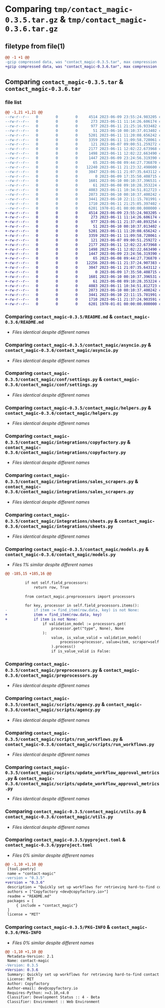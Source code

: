 # Comparing `tmp/contact_magic-0.3.5.tar.gz` & `tmp/contact_magic-0.3.6.tar.gz`

## filetype from file(1)

```diff
@@ -1 +1 @@
-gzip compressed data, was "contact_magic-0.3.5.tar", max compression
+gzip compressed data, was "contact_magic-0.3.6.tar", max compression
```

## Comparing `contact_magic-0.3.5.tar` & `contact_magic-0.3.6.tar`

### file list

```diff
@@ -1,21 +1,21 @@
--rw-r--r--   0        0        0     4514 2023-06-09 23:55:24.983205 contact_magic-0.3.5/README.md
--rw-r--r--   0        0        0      273 2023-06-11 11:14:26.606174 contact_magic-0.3.5/contact_magic/__init__.py
--rw-r--r--   0        0        0      977 2023-06-11 21:25:16.933482 contact_magic-0.3.5/contact_magic/asyncio.py
--rw-r--r--   0        0        0       51 2023-06-10 00:10:37.013402 contact_magic-0.3.5/contact_magic/conf/__init__.py
--rw-r--r--   0        0        0     5201 2023-06-11 11:20:08.656242 contact_magic-0.3.5/contact_magic/conf/settings.py
--rw-r--r--   0        0        0     3359 2023-06-11 11:09:58.728061 contact_magic-0.3.5/contact_magic/helpers.py
--rw-r--r--   0        0        0      121 2023-06-07 09:00:51.259272 contact_magic-0.3.5/contact_magic/integrations/__init__.py
--rw-r--r--   0        0        0     2177 2023-06-11 12:02:22.673968 contact_magic-0.3.5/contact_magic/integrations/copyfactory.py
--rw-r--r--   0        0        0     1498 2023-06-11 12:02:22.663490 contact_magic-0.3.5/contact_magic/integrations/sales_scrapers.py
--rw-r--r--   0        0        0     1447 2023-06-09 23:24:56.319390 contact_magic-0.3.5/contact_magic/integrations/sheets.py
--rw-r--r--   0        0        0       65 2023-06-08 09:44:27.736870 contact_magic-0.3.5/contact_magic/logger.py
--rw-r--r--   0        0        0    12240 2023-06-11 21:23:32.498600 contact_magic-0.3.5/contact_magic/models.py
--rw-r--r--   0        0        0     3047 2023-06-11 21:07:35.643112 contact_magic-0.3.5/contact_magic/preprocessors.py
--rw-r--r--   0        0        0        0 2023-06-09 17:35:50.408715 contact_magic-0.3.5/contact_magic/scripts/__init__.py
--rw-r--r--   0        0        0     1601 2023-06-10 00:10:37.396531 contact_magic-0.3.5/contact_magic/scripts/agency.py
--rw-r--r--   0        0        0       61 2023-06-08 09:10:28.353224 contact_magic-0.3.5/contact_magic/scripts/logger.py
--rw-r--r--   0        0        0     4083 2023-06-11 10:34:51.812723 contact_magic-0.3.5/contact_magic/scripts/run_workflows.py
--rw-r--r--   0        0        0     2073 2023-06-10 00:10:37.400242 contact_magic-0.3.5/contact_magic/scripts/update_workflow_approval_metrics.py
--rw-r--r--   0        0        0     3441 2023-06-10 22:11:15.781991 contact_magic-0.3.5/contact_magic/utils.py
--rw-r--r--   0        0        0     1710 2023-06-11 21:25:05.397402 contact_magic-0.3.5/pyproject.toml
--rw-r--r--   0        0        0     6201 1970-01-01 00:00:00.000000 contact_magic-0.3.5/PKG-INFO
+-rw-r--r--   0        0        0     4514 2023-06-09 23:55:24.983205 contact_magic-0.3.6/README.md
+-rw-r--r--   0        0        0      273 2023-06-11 11:14:26.606174 contact_magic-0.3.6/contact_magic/__init__.py
+-rw-r--r--   0        0        0      977 2023-06-11 21:37:40.893254 contact_magic-0.3.6/contact_magic/asyncio.py
+-rw-r--r--   0        0        0       51 2023-06-10 00:10:37.013402 contact_magic-0.3.6/contact_magic/conf/__init__.py
+-rw-r--r--   0        0        0     5201 2023-06-11 11:20:08.656242 contact_magic-0.3.6/contact_magic/conf/settings.py
+-rw-r--r--   0        0        0     3359 2023-06-11 11:09:58.728061 contact_magic-0.3.6/contact_magic/helpers.py
+-rw-r--r--   0        0        0      121 2023-06-07 09:00:51.259272 contact_magic-0.3.6/contact_magic/integrations/__init__.py
+-rw-r--r--   0        0        0     2177 2023-06-11 12:02:22.673968 contact_magic-0.3.6/contact_magic/integrations/copyfactory.py
+-rw-r--r--   0        0        0     1498 2023-06-11 12:02:22.663490 contact_magic-0.3.6/contact_magic/integrations/sales_scrapers.py
+-rw-r--r--   0        0        0     1447 2023-06-09 23:24:56.319390 contact_magic-0.3.6/contact_magic/integrations/sheets.py
+-rw-r--r--   0        0        0       65 2023-06-08 09:44:27.736870 contact_magic-0.3.6/contact_magic/logger.py
+-rw-r--r--   0        0        0    12256 2023-06-11 21:37:24.907383 contact_magic-0.3.6/contact_magic/models.py
+-rw-r--r--   0        0        0     3047 2023-06-11 21:07:35.643112 contact_magic-0.3.6/contact_magic/preprocessors.py
+-rw-r--r--   0        0        0        0 2023-06-09 17:35:50.408715 contact_magic-0.3.6/contact_magic/scripts/__init__.py
+-rw-r--r--   0        0        0     1601 2023-06-10 00:10:37.396531 contact_magic-0.3.6/contact_magic/scripts/agency.py
+-rw-r--r--   0        0        0       61 2023-06-08 09:10:28.353224 contact_magic-0.3.6/contact_magic/scripts/logger.py
+-rw-r--r--   0        0        0     4083 2023-06-11 10:34:51.812723 contact_magic-0.3.6/contact_magic/scripts/run_workflows.py
+-rw-r--r--   0        0        0     2073 2023-06-10 00:10:37.400242 contact_magic-0.3.6/contact_magic/scripts/update_workflow_approval_metrics.py
+-rw-r--r--   0        0        0     3441 2023-06-10 22:11:15.781991 contact_magic-0.3.6/contact_magic/utils.py
+-rw-r--r--   0        0        0     1710 2023-06-11 21:37:24.903591 contact_magic-0.3.6/pyproject.toml
+-rw-r--r--   0        0        0     6201 1970-01-01 00:00:00.000000 contact_magic-0.3.6/PKG-INFO
```

### Comparing `contact_magic-0.3.5/README.md` & `contact_magic-0.3.6/README.md`

 * *Files identical despite different names*

### Comparing `contact_magic-0.3.5/contact_magic/asyncio.py` & `contact_magic-0.3.6/contact_magic/asyncio.py`

 * *Files identical despite different names*

### Comparing `contact_magic-0.3.5/contact_magic/conf/settings.py` & `contact_magic-0.3.6/contact_magic/conf/settings.py`

 * *Files identical despite different names*

### Comparing `contact_magic-0.3.5/contact_magic/helpers.py` & `contact_magic-0.3.6/contact_magic/helpers.py`

 * *Files identical despite different names*

### Comparing `contact_magic-0.3.5/contact_magic/integrations/copyfactory.py` & `contact_magic-0.3.6/contact_magic/integrations/copyfactory.py`

 * *Files identical despite different names*

### Comparing `contact_magic-0.3.5/contact_magic/integrations/sales_scrapers.py` & `contact_magic-0.3.6/contact_magic/integrations/sales_scrapers.py`

 * *Files identical despite different names*

### Comparing `contact_magic-0.3.5/contact_magic/integrations/sheets.py` & `contact_magic-0.3.6/contact_magic/integrations/sheets.py`

 * *Files identical despite different names*

### Comparing `contact_magic-0.3.5/contact_magic/models.py` & `contact_magic-0.3.6/contact_magic/models.py`

 * *Files 1% similar despite different names*

```diff
@@ -185,15 +185,16 @@
 
         if not self.field_processors:
             return row, True
 
         from contact_magic.preprocessors import processors
 
         for key, processor in self.field_processors.items():
-            if item := find_item(row.data, key) is not None:
+            item = find_item(row.data, key)
+            if item is not None:
                 if validation_model := processors.get(
                     processor.get("type", None), None
                 ):
                     value, is_value_valid = validation_model(
                         processor=processor, value=item, scraper=self
                     ).process()
                     if is_value_valid is False:
```

### Comparing `contact_magic-0.3.5/contact_magic/preprocessors.py` & `contact_magic-0.3.6/contact_magic/preprocessors.py`

 * *Files identical despite different names*

### Comparing `contact_magic-0.3.5/contact_magic/scripts/agency.py` & `contact_magic-0.3.6/contact_magic/scripts/agency.py`

 * *Files identical despite different names*

### Comparing `contact_magic-0.3.5/contact_magic/scripts/run_workflows.py` & `contact_magic-0.3.6/contact_magic/scripts/run_workflows.py`

 * *Files identical despite different names*

### Comparing `contact_magic-0.3.5/contact_magic/scripts/update_workflow_approval_metrics.py` & `contact_magic-0.3.6/contact_magic/scripts/update_workflow_approval_metrics.py`

 * *Files identical despite different names*

### Comparing `contact_magic-0.3.5/contact_magic/utils.py` & `contact_magic-0.3.6/contact_magic/utils.py`

 * *Files identical despite different names*

### Comparing `contact_magic-0.3.5/pyproject.toml` & `contact_magic-0.3.6/pyproject.toml`

 * *Files 0% similar despite different names*

```diff
@@ -1,10 +1,10 @@
 [tool.poetry]
 name = "contact-magic"
-version = "0.3.5"
+version = "0.3.6"
 description = "Quickly set up workflows for retrieving hard-to-find contact information and composing personalized messages based on any data point."
 authors = ["Copyfactory <dev@copyfactory.io>"]
 readme = "README.md"
 packages = [
     { include = "contact_magic"}
 ]
 license = "MIT"
```

### Comparing `contact_magic-0.3.5/PKG-INFO` & `contact_magic-0.3.6/PKG-INFO`

 * *Files 0% similar despite different names*

```diff
@@ -1,10 +1,10 @@
 Metadata-Version: 2.1
 Name: contact-magic
-Version: 0.3.5
+Version: 0.3.6
 Summary: Quickly set up workflows for retrieving hard-to-find contact information and composing personalized messages based on any data point.
 License: MIT
 Author: Copyfactory
 Author-email: dev@copyfactory.io
 Requires-Python: >=3.10,<4.0
 Classifier: Development Status :: 4 - Beta
 Classifier: Environment :: Web Environment
```

